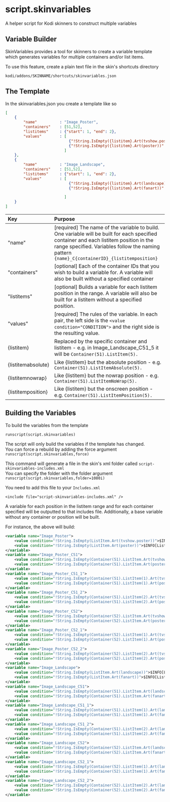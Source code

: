 # script.skinvariables
A helper script for Kodi skinners to construct multiple variables

## Variable Builder

SkinVariables provides a tool for skinners to create a variable template which generates variables for multiple containers and/or list items.

To use this feature, create a plain text file in the skin's shortcuts directory  
```
kodi/addons/SKINNAME/shortcuts/skinvariables.json
```

## The Template
In the skinvariables.json you create a template like so
```json
[
    {
        "name"          : "Image_Poster",
        "containers"    : [51,52],
        "listitems"     : {"start": 1, "end": 2},
        "values"        : [
                            {"!String.IsEmpty({listitem}.Art(tvshow.poster))": "$INFO[{listitem}.Art(tvshow.poster)]"},
                            {"!String.IsEmpty({listitem}.Art(poster))": "$INFO[{listitem}.Art(poster)]"}
                          ]
    },
    {
        "name"          : "Image_Landscape",
        "containers"    : [51,52],
        "listitems"     : {"start": 1, "end": 2},
        "values"        : [
                            {"!String.IsEmpty({listitem}.Art(landscape))": "$INFO[{listitem}.Art(landscape)]"},
                            {"!String.IsEmpty({listitem}.Art(fanart))": "$INFO[{listitem}.Art(fanart)]"}

                          ]
    }
]
```

| Key | Purpose |
| :--- | :--- |
| "name" | \[required\] The name of the variable to build. One variable will be built for each specified container and each listitem position in the range specified. Variables follow the naming pattern `{name}_C{containerID}_{listitemposition}` |
| "containers" | \[optional\] Each of the container IDs that you wish to build a variable for. A variable will also be built without a specified container |
| "listitems" | \[optional\] Builds a variable for each listitem position in the range. A variable will also be built for a listitem without a specified position. |
| "values" | \[required\] The rules of the variable. In each pair, the left side is the `<value condition="CONDITION">` and the right side is the resulting value. |
| {listitem} | Replaced by the specific container and listitem - e.g. in Image_Landscape_C51_5 it will be `Container(51).ListItem(5).` |
| {listitemabsolute} | Like {listitem} but the absolute position - e.g. `Container(51).ListItemAbsolute(5).` |
| {listitemnowrap} | Like {listitem} but the nowrap position - e.g. `Container(51).ListItemNoWrap(5).` |
| {listitemposition} | Like {listitem} but the onscreen position - e.g. `Container(51).ListItemPosition(5).` |



## Building the Variables

To build the variables from the template
```
runscript(script.skinvariables)
```

The script will only build the variables if the template has changed.  
You can force a rebuild by adding the force argument `runscript(script.skinvariables,force)`

This command will generate a file in the skin's xml folder called `script-skinvariables-includes.xml`  
You can specify the folder with the folder argument `runscript(script.skinvariables,folder=1080i)`

You need to add this file to your `Includes.xml`  
```
<include file="script-skinvariables-includes.xml" />
```

A variable for each position in the listitem range and for each container specified will be outputted to that includes file. Additionally, a base variable without any container or position will be built.

For instance, the above will build:
```xml
<variable name="Image_Poster">
    <value condition="!String.IsEmpty(ListItem.Art(tvshow.poster))">$INFO[ListItem.Art(tvshow.poster)]</value>
    <value condition="!String.IsEmpty(ListItem.Art(poster))">$INFO[ListItem.Art(poster)]</value>
</variable>
<variable name="Image_Poster_C51">
    <value condition="!String.IsEmpty(Container(51).ListItem.Art(tvshow.poster))">$INFO[Container(51).ListItem.Art(tvshow.poster)]</value>
    <value condition="!String.IsEmpty(Container(51).ListItem.Art(poster))">$INFO[Container(51).ListItem.Art(poster)]</value>
</variable>
<variable name="Image_Poster_C51_1">
    <value condition="!String.IsEmpty(Container(51).ListItem(1).Art(tvshow.poster))">$INFO[Container(51).ListItem(1).Art(tvshow.poster)]</value>
    <value condition="!String.IsEmpty(Container(51).ListItem(1).Art(poster))">$INFO[Container(51).ListItem(1).Art(poster)]</value>
</variable>
<variable name="Image_Poster_C51_2">
    <value condition="!String.IsEmpty(Container(51).ListItem(2).Art(tvshow.poster))">$INFO[Container(51).ListItem(2).Art(tvshow.poster)]</value>
    <value condition="!String.IsEmpty(Container(51).ListItem(2).Art(poster))">$INFO[Container(51).ListItem(2).Art(poster)]</value>
</variable>
<variable name="Image_Poster_C52">
    <value condition="!String.IsEmpty(Container(52).ListItem.Art(tvshow.poster))">$INFO[Container(52).ListItem.Art(tvshow.poster)]</value>
    <value condition="!String.IsEmpty(Container(52).ListItem.Art(poster))">$INFO[Container(52).ListItem.Art(poster)]</value>
</variable>
<variable name="Image_Poster_C52_1">
    <value condition="!String.IsEmpty(Container(52).ListItem(1).Art(tvshow.poster))">$INFO[Container(52).ListItem(1).Art(tvshow.poster)]</value>
    <value condition="!String.IsEmpty(Container(52).ListItem(1).Art(poster))">$INFO[Container(52).ListItem(1).Art(poster)]</value>
</variable>
<variable name="Image_Poster_C52_2">
    <value condition="!String.IsEmpty(Container(52).ListItem(2).Art(tvshow.poster))">$INFO[Container(52).ListItem(2).Art(tvshow.poster)]</value>
    <value condition="!String.IsEmpty(Container(52).ListItem(2).Art(poster))">$INFO[Container(52).ListItem(2).Art(poster)]</value>
</variable>
<variable name="Image_Landscape">
    <value condition="!String.IsEmpty(ListItem.Art(landscape))">$INFO[ListItem.Art(landscape)]</value>
    <value condition="!String.IsEmpty(ListItem.Art(fanart))">$INFO[ListItem.Art(fanart)]</value>
</variable>
<variable name="Image_Landscape_C51">
    <value condition="!String.IsEmpty(Container(51).ListItem.Art(landscape))">$INFO[Container(51).ListItem.Art(landscape)]</value>
    <value condition="!String.IsEmpty(Container(51).ListItem.Art(fanart))">$INFO[Container(51).ListItem.Art(fanart)]</value>
</variable>
<variable name="Image_Landscape_C51_1">
    <value condition="!String.IsEmpty(Container(51).ListItem(1).Art(landscape))">$INFO[Container(51).ListItem(1).Art(landscape)]</value>
    <value condition="!String.IsEmpty(Container(51).ListItem(1).Art(fanart))">$INFO[Container(51).ListItem(1).Art(fanart)]</value>
</variable>
<variable name="Image_Landscape_C51_2">
    <value condition="!String.IsEmpty(Container(51).ListItem(2).Art(landscape))">$INFO[Container(51).ListItem(2).Art(landscape)]</value>
    <value condition="!String.IsEmpty(Container(51).ListItem(2).Art(fanart))">$INFO[Container(51).ListItem(2).Art(fanart)]</value>
</variable>
<variable name="Image_Landscape_C52">
    <value condition="!String.IsEmpty(Container(52).ListItem.Art(landscape))">$INFO[Container(52).ListItem.Art(landscape)]</value>
    <value condition="!String.IsEmpty(Container(52).ListItem.Art(fanart))">$INFO[Container(52).ListItem.Art(fanart)]</value>
</variable>
<variable name="Image_Landscape_C52_1">
    <value condition="!String.IsEmpty(Container(52).ListItem(1).Art(landscape))">$INFO[Container(52).ListItem(1).Art(landscape)]</value>
    <value condition="!String.IsEmpty(Container(52).ListItem(1).Art(fanart))">$INFO[Container(52).ListItem(1).Art(fanart)]</value>
</variable>
<variable name="Image_Landscape_C52_2">
    <value condition="!String.IsEmpty(Container(52).ListItem(2).Art(landscape))">$INFO[Container(52).ListItem(2).Art(landscape)]</value>
    <value condition="!String.IsEmpty(Container(52).ListItem(2).Art(fanart))">$INFO[Container(52).ListItem(2).Art(fanart)]</value>
</variable>
```
